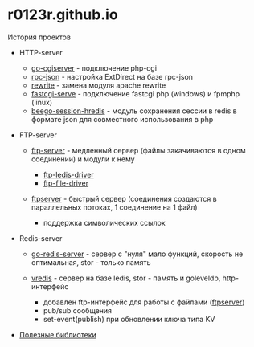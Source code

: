 # r0123r.github.io
История проектов

  - HTTP-server
    - [go-cgiserver](https://github.com/r0123r/go-cgiserver) - подключение php-cgi
    - [rpc-json](https://github.com/r0123r/rpc-json) - настройка ExtDirect на базе rpc-json
    - [rewrite](https://github.com/r0123r/rewrite) - замена модуля apache rewrite
    - [fastcgi-serve](https://github.com/r0123r/fastcgi-serve) - подключение fastcgi php (windows)  и fpmphp (linux)
    - [beego-session-hredis](https://github.com/r0123r/beego-session-hredis) - модуль сохранения сессии в redis в формате json для совместного использования в php

  - FTP-server
    - [ftp-server](https://github.com/r0123r/ftp-server) - медленный сервер (файлы закачиваются в одном соединении) и модули к нему
      - [ftp-ledis-driver](https://github.com/r0123r/ftp-ledis-driver)
      - [ftp-file-driver](https://github.com/r0123r/ftp-file-driver)
      
    - [ftpserver](https://github.com/r0123r/ftpserver) - быстрый сервер (соединения создаются в параллельных потоках, 1 соединение на 1 файл) 
      - поддержка символических ссылок
    
  - Redis-server
    - [go-redis-server](https://github.com/r0123r/go-redis-server) - сервер с "нуля" мало функций, скорость не оптимальная, stor - только память
    
    - [vredis](https://github.com/r0123r/vredis) - сервер на базе ledis, stor - память и goleveldb, http-интерфейс
      - добавлен ftp-интерфейс для работы с файлами ([ftpserver](https://github.com/r0123r/ftpserver))
      - pub/sub сообщения
      - set-event(publish) при обновлении ключа типа KV
  - [Полезные библиотеки](libs.md)
